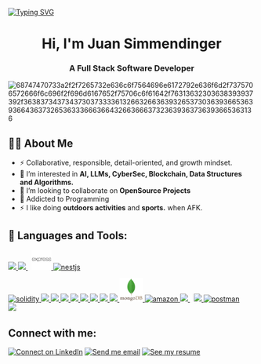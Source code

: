[![Typing SVG](https://readme-typing-svg.herokuapp.com?duration=7000&color=%288CB8FF&vCenter=true&width=800&height=40&lines=Hello+|+Hola+|+Ciao+|+Hallo+|+Bonjour+|+Привет+|+你好+|+こんにちは+|;+Welcome+to+my+Github+profile+I'm+Juan+Simmendinger+🇩🇪 )](https://git.io/typing-svg)


<h1 align="center">Hi, I'm Juan Simmendinger</h1>
<h3 align="center">A Full Stack Software Developer</h3>

![68747470733a2f2f7265732e636c6f7564696e6172792e636f6d2f7375706572666f6c696f2f696d6167652f75706c6f61642f76313632303638393937392f363837343734373037333361326632663639326537303639366536393664363732653633366636643266366637323639363736393665363136](https://user-images.githubusercontent.com/58959408/232639433-cb0aea21-66f0-4508-a771-85e2089c5a87.gif)


## 🙋‍♂️ About Me

- ⚡ Collaborative, responsible, detail-oriented, and growth mindset.
- 🌱 I’m interested in **AI, LLMs, CyberSec, Blockchain, Data Structures and Algorithms.**
- 👯 I’m looking to collaborate on **OpenSource Projects**
- 🙋‍ Addicted to Programming
- ⚡ I like doing **outdoors activities** and **sports.** when AFK.

## 🚀 Languages and Tools:

<p align="left"> 
    <a href="https://developer.mozilla.org/en-US/docs/Web/JavaScript" target="_blank"> <img src="https://img.icons8.com/color/48/000000/javascript.png"/> </a> 
    <a style="padding-right:8px;" href="https://nodejs.org" target="_blank"> <img src="https://img.icons8.com/color/48/000000/nodejs.png"/> </a> 
    <a href="https://expressjs.com" target="_blank"> <img src="https://raw.githubusercontent.com/devicons/devicon/master/icons/express/express-original-wordmark.svg" alt="express" width="40" height="40"/> </a>
  <a href="https://nestjs.com/" target="_blank"> <img src="https://upload.wikimedia.org/wikipedia/commons/thumb/a/a8/NestJS.svg/1200px-NestJS.svg.png" alt="nestjs" width="48" height="48"/> </a> 

<a href="https://soliditylang.org/" target="_blank"> <img src="https://upload.wikimedia.org/wikipedia/commons/thumb/9/98/Solidity_logo.svg/1200px-Solidity_logo.svg.png" alt="solidity" width="48" height="48"/> </a> 
    <a href="https://reactjs.org/" target="_blank"> <img src="https://img.icons8.com/color/48/000000/react-native.png"/> </a>
    <a href="https://redux.js.org" target="_blank"> <img src="https://img.icons8.com/color/48/000000/redux.png"/> 
    <a href="https://www.typescriptlang.org/" target="_blank"> <img src="https://img.icons8.com/color/48/000000/typescript.png"> </a>
    <a href="https://www.python.org" target="_blank"> <img src="https://img.icons8.com/color/48/000000/python.png"/> </a> 
    <a href="https://www.w3.org/html/" target="_blank"> <img src="https://img.icons8.com/color/48/000000/html-5.png"/> </a> 
    <a href="https://www.w3schools.com/css/" target="_blank"> <img src="https://img.icons8.com/color/48/000000/css3.png"/> </a> 
    <a href="https://getbootstrap.com" target="_blank"> <img src="https://img.icons8.com/color/48/000000/bootstrap.png"/> </a> 
    <a href="https://www.java.com" target="_blank"> <img src="https://img.icons8.com/color/48/000000/java-coffee-cup-logo.png"/> </a>
    <a href="https://www.mongodb.com/" target="_blank"> <img src="https://raw.githubusercontent.com/devicons/devicon/master/icons/mongodb/mongodb-original-wordmark.svg" alt="mongodb" width="48" height="48"/> </a>
      <a href="https://aws.amazon.com/" target="_blank"> <img src="https://png2.cleanpng.com/sh/806b4e6584c622d71191d33edf7d318b/L0KzQYq3U8AyN5dtgJH0aYP2gLBuTfNtcaEyeeR9LXzyd7E0mfVtdJD8RdR7YX7nPb3wjvUuaah4Rd54Z3AwhMPojwNxaaNqhuY2YX3zPcH1h71kdJp1eeR9LXb1dba0hP94dp10RadsN0m3QIe3hPYxa2oARqYBMEK2RIOCUcU2OWU6SKQ5OEm0Q4e1kP5o/kisspng-clip-art-logo-yellow-brand-line-aws-logo-transparent-amp-png-clipart-free-downlo-5c794060df0c99.4602342915514502089136.png" alt="amazon" width="48" height="48"/> </a> 
    <a style="padding-right:8px;" href="https://www.mysql.com/" target="_blank"> <img src="https://img.icons8.com/fluent/50/000000/mysql-logo.png"/> </a>
    <a href="https://firebase.google.com/" target="_blank"> <img src="https://img.icons8.com/color/48/000000/firebase.png"/> </a> 
    <a href="https://postman.com" target="_blank"> <img src="https://www.vectorlogo.zone/logos/getpostman/getpostman-icon.svg" alt="postman" width="45" height="45"/> </a>   
    <a href="https://git-scm.com/" target="_blank"> <img src="https://img.icons8.com/color/48/000000/git.png"/> </a> 
      
</p>

## Connect with me:
<p align="left">

[![Connect on LinkedIn](https://img.shields.io/badge/--linkedin?label=LinkedIn&logo=LinkedIn&style=social)](https://www.linkedin.com/in/juan-simmendinger-b78874101/) [![Send me email](https://img.shields.io/badge/--gmail?label=Gmail&logo=Gmail&style=social)](mailto:juanrossi.1995@gmail.com) [![See my resume](https://img.shields.io/badge/--resume?label=Resume&logo=resume&style=social)](#) 
</p>
